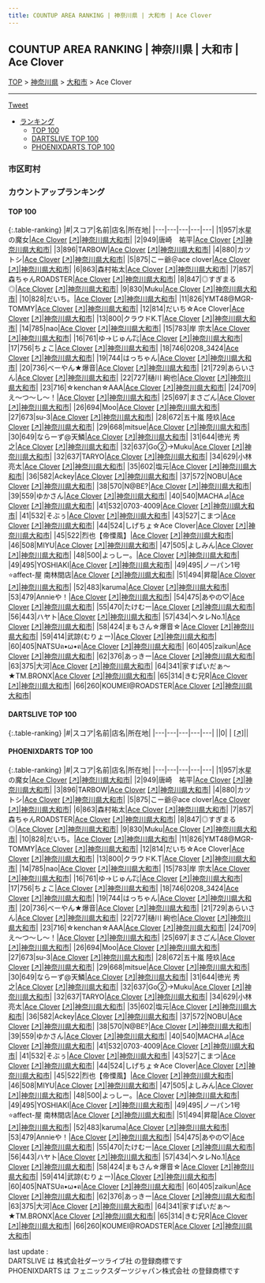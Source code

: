 ```yaml
---
title: COUNTUP AREA RANKING | 神奈川県 | 大和市 | Ace Clover
---
```

## COUNTUP AREA RANKING | 神奈川県 | 大和市 | Ace Clover

[TOP](/darts/rank/) > [神奈川県](/darts/rank/神奈川県/) > [大和市](/darts/rank/神奈川県/大和市/) > Ace Clover

___

<a href="https://twitter.com/share?ref_src=twsrc%5Etfw" data-text="COUNTUP AREA RANKING | 神奈川県大和市Ace Clover" class="twitter-share-button" data-hashtags="DARTSLIVE,PHOENIXDARTS,darts,ダーツ" data-show-count="false">Tweet</a>

* [ランキング](#カウントアップランキング)
    * [TOP 100](#top-100)
    * [DARTSLIVE TOP 100](#dartslive-top-100)
    * [PHOENIXDARTS TOP 100](#phoenixdarts-top-100)

### 市区町村

<ul>

</ul>

### カウントアップランキング

#### TOP 100



{:.table-ranking}
|#|スコア|名前|店名|所在地|
|---|---|---|---|---|
|1|957|<span class="rank-name-pd">水星の魔女</span>|<a href="/darts/rank/shops/39655.html">Ace Clover</a> <a href="https://vs.phoenixdarts.com/jp/shop/shopDetailInfo/s_39655?s_seq=39655">[↗]</a>|<a href="/darts/rank/神奈川県/大和市">神奈川県大和市</a>|
|2|949|<span class="rank-name-pd">唐崎　祐平</span>|<a href="/darts/rank/shops/39655.html">Ace Clover</a> <a href="https://vs.phoenixdarts.com/jp/shop/shopDetailInfo/s_39655?s_seq=39655">[↗]</a>|<a href="/darts/rank/神奈川県/大和市">神奈川県大和市</a>|
|3|896|<span class="rank-name-pd">TARBOW</span>|<a href="/darts/rank/shops/39655.html">Ace Clover</a> <a href="https://vs.phoenixdarts.com/jp/shop/shopDetailInfo/s_39655?s_seq=39655">[↗]</a>|<a href="/darts/rank/神奈川県/大和市">神奈川県大和市</a>|
|4|880|<span class="rank-name-pd">カツトシ</span>|<a href="/darts/rank/shops/39655.html">Ace Clover</a> <a href="https://vs.phoenixdarts.com/jp/shop/shopDetailInfo/s_39655?s_seq=39655">[↗]</a>|<a href="/darts/rank/神奈川県/大和市">神奈川県大和市</a>|
|5|875|<span class="rank-name-pd">こー爺＠ace clover</span>|<a href="/darts/rank/shops/39655.html">Ace Clover</a> <a href="https://vs.phoenixdarts.com/jp/shop/shopDetailInfo/s_39655?s_seq=39655">[↗]</a>|<a href="/darts/rank/神奈川県/大和市">神奈川県大和市</a>|
|6|863|<span class="rank-name-pd">森村祐太</span>|<a href="/darts/rank/shops/39655.html">Ace Clover</a> <a href="https://vs.phoenixdarts.com/jp/shop/shopDetailInfo/s_39655?s_seq=39655">[↗]</a>|<a href="/darts/rank/神奈川県/大和市">神奈川県大和市</a>|
|7|857|<span class="rank-name-pd">森ちゃんROADSTER</span>|<a href="/darts/rank/shops/39655.html">Ace Clover</a> <a href="https://vs.phoenixdarts.com/jp/shop/shopDetailInfo/s_39655?s_seq=39655">[↗]</a>|<a href="/darts/rank/神奈川県/大和市">神奈川県大和市</a>|
|8|847|<span class="rank-name-pd">◎すぎまる◎</span>|<a href="/darts/rank/shops/39655.html">Ace Clover</a> <a href="https://vs.phoenixdarts.com/jp/shop/shopDetailInfo/s_39655?s_seq=39655">[↗]</a>|<a href="/darts/rank/神奈川県/大和市">神奈川県大和市</a>|
|9|830|<span class="rank-name-pd">Muku</span>|<a href="/darts/rank/shops/39655.html">Ace Clover</a> <a href="https://vs.phoenixdarts.com/jp/shop/shopDetailInfo/s_39655?s_seq=39655">[↗]</a>|<a href="/darts/rank/神奈川県/大和市">神奈川県大和市</a>|
|10|828|<span class="rank-name-pd">だいち。</span>|<a href="/darts/rank/shops/39655.html">Ace Clover</a> <a href="https://vs.phoenixdarts.com/jp/shop/shopDetailInfo/s_39655?s_seq=39655">[↗]</a>|<a href="/darts/rank/神奈川県/大和市">神奈川県大和市</a>|
|11|826|<span class="rank-name-pd">YMT48@MGR-TOMMY</span>|<a href="/darts/rank/shops/39655.html">Ace Clover</a> <a href="https://vs.phoenixdarts.com/jp/shop/shopDetailInfo/s_39655?s_seq=39655">[↗]</a>|<a href="/darts/rank/神奈川県/大和市">神奈川県大和市</a>|
|12|814|<span class="rank-name-pd">だいち☆Ace Clover</span>|<a href="/darts/rank/shops/39655.html">Ace Clover</a> <a href="https://vs.phoenixdarts.com/jp/shop/shopDetailInfo/s_39655?s_seq=39655">[↗]</a>|<a href="/darts/rank/神奈川県/大和市">神奈川県大和市</a>|
|13|800|<span class="rank-name-pd">クラウドK.T</span>|<a href="/darts/rank/shops/39655.html">Ace Clover</a> <a href="https://vs.phoenixdarts.com/jp/shop/shopDetailInfo/s_39655?s_seq=39655">[↗]</a>|<a href="/darts/rank/神奈川県/大和市">神奈川県大和市</a>|
|14|785|<span class="rank-name-pd">nao</span>|<a href="/darts/rank/shops/39655.html">Ace Clover</a> <a href="https://vs.phoenixdarts.com/jp/shop/shopDetailInfo/s_39655?s_seq=39655">[↗]</a>|<a href="/darts/rank/神奈川県/大和市">神奈川県大和市</a>|
|15|783|<span class="rank-name-pd">岸 宗太</span>|<a href="/darts/rank/shops/39655.html">Ace Clover</a> <a href="https://vs.phoenixdarts.com/jp/shop/shopDetailInfo/s_39655?s_seq=39655">[↗]</a>|<a href="/darts/rank/神奈川県/大和市">神奈川県大和市</a>|
|16|761|<span class="rank-name-pd">ゆ→じゅん㌠</span>|<a href="/darts/rank/shops/39655.html">Ace Clover</a> <a href="https://vs.phoenixdarts.com/jp/shop/shopDetailInfo/s_39655?s_seq=39655">[↗]</a>|<a href="/darts/rank/神奈川県/大和市">神奈川県大和市</a>|
|17|756|<span class="rank-name-pd">ちょこ</span>|<a href="/darts/rank/shops/39655.html">Ace Clover</a> <a href="https://vs.phoenixdarts.com/jp/shop/shopDetailInfo/s_39655?s_seq=39655">[↗]</a>|<a href="/darts/rank/神奈川県/大和市">神奈川県大和市</a>|
|18|746|<span class="rank-name-pd">0208_3424</span>|<a href="/darts/rank/shops/39655.html">Ace Clover</a> <a href="https://vs.phoenixdarts.com/jp/shop/shopDetailInfo/s_39655?s_seq=39655">[↗]</a>|<a href="/darts/rank/神奈川県/大和市">神奈川県大和市</a>|
|19|744|<span class="rank-name-pd">はっちゃん</span>|<a href="/darts/rank/shops/39655.html">Ace Clover</a> <a href="https://vs.phoenixdarts.com/jp/shop/shopDetailInfo/s_39655?s_seq=39655">[↗]</a>|<a href="/darts/rank/神奈川県/大和市">神奈川県大和市</a>|
|20|736|<span class="rank-name-pd">べーやん★爆音</span>|<a href="/darts/rank/shops/39655.html">Ace Clover</a> <a href="https://vs.phoenixdarts.com/jp/shop/shopDetailInfo/s_39655?s_seq=39655">[↗]</a>|<a href="/darts/rank/神奈川県/大和市">神奈川県大和市</a>|
|21|729|<span class="rank-name-pd">あらいさん</span>|<a href="/darts/rank/shops/39655.html">Ace Clover</a> <a href="https://vs.phoenixdarts.com/jp/shop/shopDetailInfo/s_39655?s_seq=39655">[↗]</a>|<a href="/darts/rank/神奈川県/大和市">神奈川県大和市</a>|
|22|727|<span class="rank-name-pd">樋川 絢也</span>|<a href="/darts/rank/shops/39655.html">Ace Clover</a> <a href="https://vs.phoenixdarts.com/jp/shop/shopDetailInfo/s_39655?s_seq=39655">[↗]</a>|<a href="/darts/rank/神奈川県/大和市">神奈川県大和市</a>|
|23|716|<span class="rank-name-pd">☆kenchan☆AAA</span>|<a href="/darts/rank/shops/39655.html">Ace Clover</a> <a href="https://vs.phoenixdarts.com/jp/shop/shopDetailInfo/s_39655?s_seq=39655">[↗]</a>|<a href="/darts/rank/神奈川県/大和市">神奈川県大和市</a>|
|24|709|<span class="rank-name-pd">え〜つ〜し〜！</span>|<a href="/darts/rank/shops/39655.html">Ace Clover</a> <a href="https://vs.phoenixdarts.com/jp/shop/shopDetailInfo/s_39655?s_seq=39655">[↗]</a>|<a href="/darts/rank/神奈川県/大和市">神奈川県大和市</a>|
|25|697|<span class="rank-name-pd">まさごん</span>|<a href="/darts/rank/shops/39655.html">Ace Clover</a> <a href="https://vs.phoenixdarts.com/jp/shop/shopDetailInfo/s_39655?s_seq=39655">[↗]</a>|<a href="/darts/rank/神奈川県/大和市">神奈川県大和市</a>|
|26|694|<span class="rank-name-pd">Moo</span>|<a href="/darts/rank/shops/39655.html">Ace Clover</a> <a href="https://vs.phoenixdarts.com/jp/shop/shopDetailInfo/s_39655?s_seq=39655">[↗]</a>|<a href="/darts/rank/神奈川県/大和市">神奈川県大和市</a>|
|27|673|<span class="rank-name-pd">su-3</span>|<a href="/darts/rank/shops/39655.html">Ace Clover</a> <a href="https://vs.phoenixdarts.com/jp/shop/shopDetailInfo/s_39655?s_seq=39655">[↗]</a>|<a href="/darts/rank/神奈川県/大和市">神奈川県大和市</a>|
|28|672|<span class="rank-name-pd"><span class="pro-icon-pd"></span>五十嵐 陸玖</span>|<a href="/darts/rank/shops/39655.html">Ace Clover</a> <a href="https://vs.phoenixdarts.com/jp/shop/shopDetailInfo/s_39655?s_seq=39655">[↗]</a>|<a href="/darts/rank/神奈川県/大和市">神奈川県大和市</a>|
|29|668|<span class="rank-name-pd">mitsue</span>|<a href="/darts/rank/shops/39655.html">Ace Clover</a> <a href="https://vs.phoenixdarts.com/jp/shop/shopDetailInfo/s_39655?s_seq=39655">[↗]</a>|<a href="/darts/rank/神奈川県/大和市">神奈川県大和市</a>|
|30|649|<span class="rank-name-pd">ならーず@天鱗</span>|<a href="/darts/rank/shops/39655.html">Ace Clover</a> <a href="https://vs.phoenixdarts.com/jp/shop/shopDetailInfo/s_39655?s_seq=39655">[↗]</a>|<a href="/darts/rank/神奈川県/大和市">神奈川県大和市</a>|
|31|644|<span class="rank-name-pd">徳光 秀之</span>|<a href="/darts/rank/shops/39655.html">Ace Clover</a> <a href="https://vs.phoenixdarts.com/jp/shop/shopDetailInfo/s_39655?s_seq=39655">[↗]</a>|<a href="/darts/rank/神奈川県/大和市">神奈川県大和市</a>|
|32|637|<span class="rank-name-pd">Go②→Muku</span>|<a href="/darts/rank/shops/39655.html">Ace Clover</a> <a href="https://vs.phoenixdarts.com/jp/shop/shopDetailInfo/s_39655?s_seq=39655">[↗]</a>|<a href="/darts/rank/神奈川県/大和市">神奈川県大和市</a>|
|32|637|<span class="rank-name-pd">TARYO</span>|<a href="/darts/rank/shops/39655.html">Ace Clover</a> <a href="https://vs.phoenixdarts.com/jp/shop/shopDetailInfo/s_39655?s_seq=39655">[↗]</a>|<a href="/darts/rank/神奈川県/大和市">神奈川県大和市</a>|
|34|629|<span class="rank-name-pd">小林 亮太</span>|<a href="/darts/rank/shops/39655.html">Ace Clover</a> <a href="https://vs.phoenixdarts.com/jp/shop/shopDetailInfo/s_39655?s_seq=39655">[↗]</a>|<a href="/darts/rank/神奈川県/大和市">神奈川県大和市</a>|
|35|602|<span class="rank-name-pd">塩元</span>|<a href="/darts/rank/shops/39655.html">Ace Clover</a> <a href="https://vs.phoenixdarts.com/jp/shop/shopDetailInfo/s_39655?s_seq=39655">[↗]</a>|<a href="/darts/rank/神奈川県/大和市">神奈川県大和市</a>|
|36|582|<span class="rank-name-pd">Ackey</span>|<a href="/darts/rank/shops/39655.html">Ace Clover</a> <a href="https://vs.phoenixdarts.com/jp/shop/shopDetailInfo/s_39655?s_seq=39655">[↗]</a>|<a href="/darts/rank/神奈川県/大和市">神奈川県大和市</a>|
|37|572|<span class="rank-name-pd">NOBU</span>|<a href="/darts/rank/shops/39655.html">Ace Clover</a> <a href="https://vs.phoenixdarts.com/jp/shop/shopDetailInfo/s_39655?s_seq=39655">[↗]</a>|<a href="/darts/rank/神奈川県/大和市">神奈川県大和市</a>|
|38|570|<span class="rank-name-pd">N@BE?</span>|<a href="/darts/rank/shops/39655.html">Ace Clover</a> <a href="https://vs.phoenixdarts.com/jp/shop/shopDetailInfo/s_39655?s_seq=39655">[↗]</a>|<a href="/darts/rank/神奈川県/大和市">神奈川県大和市</a>|
|39|559|<span class="rank-name-pd">ゆかさん</span>|<a href="/darts/rank/shops/39655.html">Ace Clover</a> <a href="https://vs.phoenixdarts.com/jp/shop/shopDetailInfo/s_39655?s_seq=39655">[↗]</a>|<a href="/darts/rank/神奈川県/大和市">神奈川県大和市</a>|
|40|540|<span class="rank-name-pd">MACHA⊿</span>|<a href="/darts/rank/shops/39655.html">Ace Clover</a> <a href="https://vs.phoenixdarts.com/jp/shop/shopDetailInfo/s_39655?s_seq=39655">[↗]</a>|<a href="/darts/rank/神奈川県/大和市">神奈川県大和市</a>|
|41|532|<span class="rank-name-pd">0703-4009</span>|<a href="/darts/rank/shops/39655.html">Ace Clover</a> <a href="https://vs.phoenixdarts.com/jp/shop/shopDetailInfo/s_39655?s_seq=39655">[↗]</a>|<a href="/darts/rank/神奈川県/大和市">神奈川県大和市</a>|
|41|532|<span class="rank-name-pd">そぶぅ</span>|<a href="/darts/rank/shops/39655.html">Ace Clover</a> <a href="https://vs.phoenixdarts.com/jp/shop/shopDetailInfo/s_39655?s_seq=39655">[↗]</a>|<a href="/darts/rank/神奈川県/大和市">神奈川県大和市</a>|
|43|527|<span class="rank-name-pd">こまつ</span>|<a href="/darts/rank/shops/39655.html">Ace Clover</a> <a href="https://vs.phoenixdarts.com/jp/shop/shopDetailInfo/s_39655?s_seq=39655">[↗]</a>|<a href="/darts/rank/神奈川県/大和市">神奈川県大和市</a>|
|44|524|<span class="rank-name-pd">しげちょ☆Ace Clover</span>|<a href="/darts/rank/shops/39655.html">Ace Clover</a> <a href="https://vs.phoenixdarts.com/jp/shop/shopDetailInfo/s_39655?s_seq=39655">[↗]</a>|<a href="/darts/rank/神奈川県/大和市">神奈川県大和市</a>|
|45|522|<span class="rank-name-pd">烈也【帝慄風】</span>|<a href="/darts/rank/shops/39655.html">Ace Clover</a> <a href="https://vs.phoenixdarts.com/jp/shop/shopDetailInfo/s_39655?s_seq=39655">[↗]</a>|<a href="/darts/rank/神奈川県/大和市">神奈川県大和市</a>|
|46|508|<span class="rank-name-pd">MIYU</span>|<a href="/darts/rank/shops/39655.html">Ace Clover</a> <a href="https://vs.phoenixdarts.com/jp/shop/shopDetailInfo/s_39655?s_seq=39655">[↗]</a>|<a href="/darts/rank/神奈川県/大和市">神奈川県大和市</a>|
|47|505|<span class="rank-name-pd">よしみん</span>|<a href="/darts/rank/shops/39655.html">Ace Clover</a> <a href="https://vs.phoenixdarts.com/jp/shop/shopDetailInfo/s_39655?s_seq=39655">[↗]</a>|<a href="/darts/rank/神奈川県/大和市">神奈川県大和市</a>|
|48|500|<span class="rank-name-pd">よっしー。</span>|<a href="/darts/rank/shops/39655.html">Ace Clover</a> <a href="https://vs.phoenixdarts.com/jp/shop/shopDetailInfo/s_39655?s_seq=39655">[↗]</a>|<a href="/darts/rank/神奈川県/大和市">神奈川県大和市</a>|
|49|495|<span class="rank-name-pd">YOSHIAKI</span>|<a href="/darts/rank/shops/39655.html">Ace Clover</a> <a href="https://vs.phoenixdarts.com/jp/shop/shopDetailInfo/s_39655?s_seq=39655">[↗]</a>|<a href="/darts/rank/神奈川県/大和市">神奈川県大和市</a>|
|49|495|<span class="rank-name-pd">ノーパン1号⭐affect-屋 南林間店</span>|<a href="/darts/rank/shops/39655.html">Ace Clover</a> <a href="https://vs.phoenixdarts.com/jp/shop/shopDetailInfo/s_39655?s_seq=39655">[↗]</a>|<a href="/darts/rank/神奈川県/大和市">神奈川県大和市</a>|
|51|494|<span class="rank-name-pd">昇龍</span>|<a href="/darts/rank/shops/39655.html">Ace Clover</a> <a href="https://vs.phoenixdarts.com/jp/shop/shopDetailInfo/s_39655?s_seq=39655">[↗]</a>|<a href="/darts/rank/神奈川県/大和市">神奈川県大和市</a>|
|52|483|<span class="rank-name-pd">karuma</span>|<a href="/darts/rank/shops/39655.html">Ace Clover</a> <a href="https://vs.phoenixdarts.com/jp/shop/shopDetailInfo/s_39655?s_seq=39655">[↗]</a>|<a href="/darts/rank/神奈川県/大和市">神奈川県大和市</a>|
|53|479|<span class="rank-name-pd">Annieや！</span>|<a href="/darts/rank/shops/39655.html">Ace Clover</a> <a href="https://vs.phoenixdarts.com/jp/shop/shopDetailInfo/s_39655?s_seq=39655">[↗]</a>|<a href="/darts/rank/神奈川県/大和市">神奈川県大和市</a>|
|54|475|<span class="rank-name-pd">あやの♡</span>|<a href="/darts/rank/shops/39655.html">Ace Clover</a> <a href="https://vs.phoenixdarts.com/jp/shop/shopDetailInfo/s_39655?s_seq=39655">[↗]</a>|<a href="/darts/rank/神奈川県/大和市">神奈川県大和市</a>|
|55|470|<span class="rank-name-pd">たけむー</span>|<a href="/darts/rank/shops/39655.html">Ace Clover</a> <a href="https://vs.phoenixdarts.com/jp/shop/shopDetailInfo/s_39655?s_seq=39655">[↗]</a>|<a href="/darts/rank/神奈川県/大和市">神奈川県大和市</a>|
|56|443|<span class="rank-name-pd">ハヤト</span>|<a href="/darts/rank/shops/39655.html">Ace Clover</a> <a href="https://vs.phoenixdarts.com/jp/shop/shopDetailInfo/s_39655?s_seq=39655">[↗]</a>|<a href="/darts/rank/神奈川県/大和市">神奈川県大和市</a>|
|57|434|<span class="rank-name-pd">ヘタレNo.1</span>|<a href="/darts/rank/shops/39655.html">Ace Clover</a> <a href="https://vs.phoenixdarts.com/jp/shop/shopDetailInfo/s_39655?s_seq=39655">[↗]</a>|<a href="/darts/rank/神奈川県/大和市">神奈川県大和市</a>|
|58|424|<span class="rank-name-pd">まもさん☆爆音☆</span>|<a href="/darts/rank/shops/39655.html">Ace Clover</a> <a href="https://vs.phoenixdarts.com/jp/shop/shopDetailInfo/s_39655?s_seq=39655">[↗]</a>|<a href="/darts/rank/神奈川県/大和市">神奈川県大和市</a>|
|59|414|<span class="rank-name-pd">武諒(むりょー)</span>|<a href="/darts/rank/shops/39655.html">Ace Clover</a> <a href="https://vs.phoenixdarts.com/jp/shop/shopDetailInfo/s_39655?s_seq=39655">[↗]</a>|<a href="/darts/rank/神奈川県/大和市">神奈川県大和市</a>|
|60|405|<span class="rank-name-pd">NATSUฅ•ω•ฅ</span>|<a href="/darts/rank/shops/39655.html">Ace Clover</a> <a href="https://vs.phoenixdarts.com/jp/shop/shopDetailInfo/s_39655?s_seq=39655">[↗]</a>|<a href="/darts/rank/神奈川県/大和市">神奈川県大和市</a>|
|60|405|<span class="rank-name-pd">zaikun</span>|<a href="/darts/rank/shops/39655.html">Ace Clover</a> <a href="https://vs.phoenixdarts.com/jp/shop/shopDetailInfo/s_39655?s_seq=39655">[↗]</a>|<a href="/darts/rank/神奈川県/大和市">神奈川県大和市</a>|
|62|376|<span class="rank-name-pd">あっきー</span>|<a href="/darts/rank/shops/39655.html">Ace Clover</a> <a href="https://vs.phoenixdarts.com/jp/shop/shopDetailInfo/s_39655?s_seq=39655">[↗]</a>|<a href="/darts/rank/神奈川県/大和市">神奈川県大和市</a>|
|63|375|<span class="rank-name-pd">大河</span>|<a href="/darts/rank/shops/39655.html">Ace Clover</a> <a href="https://vs.phoenixdarts.com/jp/shop/shopDetailInfo/s_39655?s_seq=39655">[↗]</a>|<a href="/darts/rank/神奈川県/大和市">神奈川県大和市</a>|
|64|341|<span class="rank-name-pd">家すぱいだぁ～★TM.BRONX</span>|<a href="/darts/rank/shops/39655.html">Ace Clover</a> <a href="https://vs.phoenixdarts.com/jp/shop/shopDetailInfo/s_39655?s_seq=39655">[↗]</a>|<a href="/darts/rank/神奈川県/大和市">神奈川県大和市</a>|
|65|314|<span class="rank-name-pd">きむ兄R</span>|<a href="/darts/rank/shops/39655.html">Ace Clover</a> <a href="https://vs.phoenixdarts.com/jp/shop/shopDetailInfo/s_39655?s_seq=39655">[↗]</a>|<a href="/darts/rank/神奈川県/大和市">神奈川県大和市</a>|
|66|260|<span class="rank-name-pd">KOUMEI@ROADSTER</span>|<a href="/darts/rank/shops/39655.html">Ace Clover</a> <a href="https://vs.phoenixdarts.com/jp/shop/shopDetailInfo/s_39655?s_seq=39655">[↗]</a>|<a href="/darts/rank/神奈川県/大和市">神奈川県大和市</a>|


#### DARTSLIVE TOP 100



{:.table-ranking}
|#|スコア|名前|店名|所在地|
|---|---|---|---|---|
||0|<span class="rank-name-dl"> </span>|<a href="/darts/rank/shops/.html"></a> <a href="">[↗]</a>|<a href="/darts/rank//"></a>|


#### PHOENIXDARTS TOP 100



{:.table-ranking}
|#|スコア|名前|店名|所在地|
|---|---|---|---|---|
|1|957|<span class="rank-name-pd">水星の魔女</span>|<a href="/darts/rank/shops/39655.html">Ace Clover</a> <a href="https://vs.phoenixdarts.com/jp/shop/shopDetailInfo/s_39655?s_seq=39655">[↗]</a>|<a href="/darts/rank/神奈川県/大和市">神奈川県大和市</a>|
|2|949|<span class="rank-name-pd">唐崎　祐平</span>|<a href="/darts/rank/shops/39655.html">Ace Clover</a> <a href="https://vs.phoenixdarts.com/jp/shop/shopDetailInfo/s_39655?s_seq=39655">[↗]</a>|<a href="/darts/rank/神奈川県/大和市">神奈川県大和市</a>|
|3|896|<span class="rank-name-pd">TARBOW</span>|<a href="/darts/rank/shops/39655.html">Ace Clover</a> <a href="https://vs.phoenixdarts.com/jp/shop/shopDetailInfo/s_39655?s_seq=39655">[↗]</a>|<a href="/darts/rank/神奈川県/大和市">神奈川県大和市</a>|
|4|880|<span class="rank-name-pd">カツトシ</span>|<a href="/darts/rank/shops/39655.html">Ace Clover</a> <a href="https://vs.phoenixdarts.com/jp/shop/shopDetailInfo/s_39655?s_seq=39655">[↗]</a>|<a href="/darts/rank/神奈川県/大和市">神奈川県大和市</a>|
|5|875|<span class="rank-name-pd">こー爺＠ace clover</span>|<a href="/darts/rank/shops/39655.html">Ace Clover</a> <a href="https://vs.phoenixdarts.com/jp/shop/shopDetailInfo/s_39655?s_seq=39655">[↗]</a>|<a href="/darts/rank/神奈川県/大和市">神奈川県大和市</a>|
|6|863|<span class="rank-name-pd">森村祐太</span>|<a href="/darts/rank/shops/39655.html">Ace Clover</a> <a href="https://vs.phoenixdarts.com/jp/shop/shopDetailInfo/s_39655?s_seq=39655">[↗]</a>|<a href="/darts/rank/神奈川県/大和市">神奈川県大和市</a>|
|7|857|<span class="rank-name-pd">森ちゃんROADSTER</span>|<a href="/darts/rank/shops/39655.html">Ace Clover</a> <a href="https://vs.phoenixdarts.com/jp/shop/shopDetailInfo/s_39655?s_seq=39655">[↗]</a>|<a href="/darts/rank/神奈川県/大和市">神奈川県大和市</a>|
|8|847|<span class="rank-name-pd">◎すぎまる◎</span>|<a href="/darts/rank/shops/39655.html">Ace Clover</a> <a href="https://vs.phoenixdarts.com/jp/shop/shopDetailInfo/s_39655?s_seq=39655">[↗]</a>|<a href="/darts/rank/神奈川県/大和市">神奈川県大和市</a>|
|9|830|<span class="rank-name-pd">Muku</span>|<a href="/darts/rank/shops/39655.html">Ace Clover</a> <a href="https://vs.phoenixdarts.com/jp/shop/shopDetailInfo/s_39655?s_seq=39655">[↗]</a>|<a href="/darts/rank/神奈川県/大和市">神奈川県大和市</a>|
|10|828|<span class="rank-name-pd">だいち。</span>|<a href="/darts/rank/shops/39655.html">Ace Clover</a> <a href="https://vs.phoenixdarts.com/jp/shop/shopDetailInfo/s_39655?s_seq=39655">[↗]</a>|<a href="/darts/rank/神奈川県/大和市">神奈川県大和市</a>|
|11|826|<span class="rank-name-pd">YMT48@MGR-TOMMY</span>|<a href="/darts/rank/shops/39655.html">Ace Clover</a> <a href="https://vs.phoenixdarts.com/jp/shop/shopDetailInfo/s_39655?s_seq=39655">[↗]</a>|<a href="/darts/rank/神奈川県/大和市">神奈川県大和市</a>|
|12|814|<span class="rank-name-pd">だいち☆Ace Clover</span>|<a href="/darts/rank/shops/39655.html">Ace Clover</a> <a href="https://vs.phoenixdarts.com/jp/shop/shopDetailInfo/s_39655?s_seq=39655">[↗]</a>|<a href="/darts/rank/神奈川県/大和市">神奈川県大和市</a>|
|13|800|<span class="rank-name-pd">クラウドK.T</span>|<a href="/darts/rank/shops/39655.html">Ace Clover</a> <a href="https://vs.phoenixdarts.com/jp/shop/shopDetailInfo/s_39655?s_seq=39655">[↗]</a>|<a href="/darts/rank/神奈川県/大和市">神奈川県大和市</a>|
|14|785|<span class="rank-name-pd">nao</span>|<a href="/darts/rank/shops/39655.html">Ace Clover</a> <a href="https://vs.phoenixdarts.com/jp/shop/shopDetailInfo/s_39655?s_seq=39655">[↗]</a>|<a href="/darts/rank/神奈川県/大和市">神奈川県大和市</a>|
|15|783|<span class="rank-name-pd">岸 宗太</span>|<a href="/darts/rank/shops/39655.html">Ace Clover</a> <a href="https://vs.phoenixdarts.com/jp/shop/shopDetailInfo/s_39655?s_seq=39655">[↗]</a>|<a href="/darts/rank/神奈川県/大和市">神奈川県大和市</a>|
|16|761|<span class="rank-name-pd">ゆ→じゅん㌠</span>|<a href="/darts/rank/shops/39655.html">Ace Clover</a> <a href="https://vs.phoenixdarts.com/jp/shop/shopDetailInfo/s_39655?s_seq=39655">[↗]</a>|<a href="/darts/rank/神奈川県/大和市">神奈川県大和市</a>|
|17|756|<span class="rank-name-pd">ちょこ</span>|<a href="/darts/rank/shops/39655.html">Ace Clover</a> <a href="https://vs.phoenixdarts.com/jp/shop/shopDetailInfo/s_39655?s_seq=39655">[↗]</a>|<a href="/darts/rank/神奈川県/大和市">神奈川県大和市</a>|
|18|746|<span class="rank-name-pd">0208_3424</span>|<a href="/darts/rank/shops/39655.html">Ace Clover</a> <a href="https://vs.phoenixdarts.com/jp/shop/shopDetailInfo/s_39655?s_seq=39655">[↗]</a>|<a href="/darts/rank/神奈川県/大和市">神奈川県大和市</a>|
|19|744|<span class="rank-name-pd">はっちゃん</span>|<a href="/darts/rank/shops/39655.html">Ace Clover</a> <a href="https://vs.phoenixdarts.com/jp/shop/shopDetailInfo/s_39655?s_seq=39655">[↗]</a>|<a href="/darts/rank/神奈川県/大和市">神奈川県大和市</a>|
|20|736|<span class="rank-name-pd">べーやん★爆音</span>|<a href="/darts/rank/shops/39655.html">Ace Clover</a> <a href="https://vs.phoenixdarts.com/jp/shop/shopDetailInfo/s_39655?s_seq=39655">[↗]</a>|<a href="/darts/rank/神奈川県/大和市">神奈川県大和市</a>|
|21|729|<span class="rank-name-pd">あらいさん</span>|<a href="/darts/rank/shops/39655.html">Ace Clover</a> <a href="https://vs.phoenixdarts.com/jp/shop/shopDetailInfo/s_39655?s_seq=39655">[↗]</a>|<a href="/darts/rank/神奈川県/大和市">神奈川県大和市</a>|
|22|727|<span class="rank-name-pd">樋川 絢也</span>|<a href="/darts/rank/shops/39655.html">Ace Clover</a> <a href="https://vs.phoenixdarts.com/jp/shop/shopDetailInfo/s_39655?s_seq=39655">[↗]</a>|<a href="/darts/rank/神奈川県/大和市">神奈川県大和市</a>|
|23|716|<span class="rank-name-pd">☆kenchan☆AAA</span>|<a href="/darts/rank/shops/39655.html">Ace Clover</a> <a href="https://vs.phoenixdarts.com/jp/shop/shopDetailInfo/s_39655?s_seq=39655">[↗]</a>|<a href="/darts/rank/神奈川県/大和市">神奈川県大和市</a>|
|24|709|<span class="rank-name-pd">え〜つ〜し〜！</span>|<a href="/darts/rank/shops/39655.html">Ace Clover</a> <a href="https://vs.phoenixdarts.com/jp/shop/shopDetailInfo/s_39655?s_seq=39655">[↗]</a>|<a href="/darts/rank/神奈川県/大和市">神奈川県大和市</a>|
|25|697|<span class="rank-name-pd">まさごん</span>|<a href="/darts/rank/shops/39655.html">Ace Clover</a> <a href="https://vs.phoenixdarts.com/jp/shop/shopDetailInfo/s_39655?s_seq=39655">[↗]</a>|<a href="/darts/rank/神奈川県/大和市">神奈川県大和市</a>|
|26|694|<span class="rank-name-pd">Moo</span>|<a href="/darts/rank/shops/39655.html">Ace Clover</a> <a href="https://vs.phoenixdarts.com/jp/shop/shopDetailInfo/s_39655?s_seq=39655">[↗]</a>|<a href="/darts/rank/神奈川県/大和市">神奈川県大和市</a>|
|27|673|<span class="rank-name-pd">su-3</span>|<a href="/darts/rank/shops/39655.html">Ace Clover</a> <a href="https://vs.phoenixdarts.com/jp/shop/shopDetailInfo/s_39655?s_seq=39655">[↗]</a>|<a href="/darts/rank/神奈川県/大和市">神奈川県大和市</a>|
|28|672|<span class="rank-name-pd"><span class="pro-icon-pd"></span>五十嵐 陸玖</span>|<a href="/darts/rank/shops/39655.html">Ace Clover</a> <a href="https://vs.phoenixdarts.com/jp/shop/shopDetailInfo/s_39655?s_seq=39655">[↗]</a>|<a href="/darts/rank/神奈川県/大和市">神奈川県大和市</a>|
|29|668|<span class="rank-name-pd">mitsue</span>|<a href="/darts/rank/shops/39655.html">Ace Clover</a> <a href="https://vs.phoenixdarts.com/jp/shop/shopDetailInfo/s_39655?s_seq=39655">[↗]</a>|<a href="/darts/rank/神奈川県/大和市">神奈川県大和市</a>|
|30|649|<span class="rank-name-pd">ならーず@天鱗</span>|<a href="/darts/rank/shops/39655.html">Ace Clover</a> <a href="https://vs.phoenixdarts.com/jp/shop/shopDetailInfo/s_39655?s_seq=39655">[↗]</a>|<a href="/darts/rank/神奈川県/大和市">神奈川県大和市</a>|
|31|644|<span class="rank-name-pd">徳光 秀之</span>|<a href="/darts/rank/shops/39655.html">Ace Clover</a> <a href="https://vs.phoenixdarts.com/jp/shop/shopDetailInfo/s_39655?s_seq=39655">[↗]</a>|<a href="/darts/rank/神奈川県/大和市">神奈川県大和市</a>|
|32|637|<span class="rank-name-pd">Go②→Muku</span>|<a href="/darts/rank/shops/39655.html">Ace Clover</a> <a href="https://vs.phoenixdarts.com/jp/shop/shopDetailInfo/s_39655?s_seq=39655">[↗]</a>|<a href="/darts/rank/神奈川県/大和市">神奈川県大和市</a>|
|32|637|<span class="rank-name-pd">TARYO</span>|<a href="/darts/rank/shops/39655.html">Ace Clover</a> <a href="https://vs.phoenixdarts.com/jp/shop/shopDetailInfo/s_39655?s_seq=39655">[↗]</a>|<a href="/darts/rank/神奈川県/大和市">神奈川県大和市</a>|
|34|629|<span class="rank-name-pd">小林 亮太</span>|<a href="/darts/rank/shops/39655.html">Ace Clover</a> <a href="https://vs.phoenixdarts.com/jp/shop/shopDetailInfo/s_39655?s_seq=39655">[↗]</a>|<a href="/darts/rank/神奈川県/大和市">神奈川県大和市</a>|
|35|602|<span class="rank-name-pd">塩元</span>|<a href="/darts/rank/shops/39655.html">Ace Clover</a> <a href="https://vs.phoenixdarts.com/jp/shop/shopDetailInfo/s_39655?s_seq=39655">[↗]</a>|<a href="/darts/rank/神奈川県/大和市">神奈川県大和市</a>|
|36|582|<span class="rank-name-pd">Ackey</span>|<a href="/darts/rank/shops/39655.html">Ace Clover</a> <a href="https://vs.phoenixdarts.com/jp/shop/shopDetailInfo/s_39655?s_seq=39655">[↗]</a>|<a href="/darts/rank/神奈川県/大和市">神奈川県大和市</a>|
|37|572|<span class="rank-name-pd">NOBU</span>|<a href="/darts/rank/shops/39655.html">Ace Clover</a> <a href="https://vs.phoenixdarts.com/jp/shop/shopDetailInfo/s_39655?s_seq=39655">[↗]</a>|<a href="/darts/rank/神奈川県/大和市">神奈川県大和市</a>|
|38|570|<span class="rank-name-pd">N@BE?</span>|<a href="/darts/rank/shops/39655.html">Ace Clover</a> <a href="https://vs.phoenixdarts.com/jp/shop/shopDetailInfo/s_39655?s_seq=39655">[↗]</a>|<a href="/darts/rank/神奈川県/大和市">神奈川県大和市</a>|
|39|559|<span class="rank-name-pd">ゆかさん</span>|<a href="/darts/rank/shops/39655.html">Ace Clover</a> <a href="https://vs.phoenixdarts.com/jp/shop/shopDetailInfo/s_39655?s_seq=39655">[↗]</a>|<a href="/darts/rank/神奈川県/大和市">神奈川県大和市</a>|
|40|540|<span class="rank-name-pd">MACHA⊿</span>|<a href="/darts/rank/shops/39655.html">Ace Clover</a> <a href="https://vs.phoenixdarts.com/jp/shop/shopDetailInfo/s_39655?s_seq=39655">[↗]</a>|<a href="/darts/rank/神奈川県/大和市">神奈川県大和市</a>|
|41|532|<span class="rank-name-pd">0703-4009</span>|<a href="/darts/rank/shops/39655.html">Ace Clover</a> <a href="https://vs.phoenixdarts.com/jp/shop/shopDetailInfo/s_39655?s_seq=39655">[↗]</a>|<a href="/darts/rank/神奈川県/大和市">神奈川県大和市</a>|
|41|532|<span class="rank-name-pd">そぶぅ</span>|<a href="/darts/rank/shops/39655.html">Ace Clover</a> <a href="https://vs.phoenixdarts.com/jp/shop/shopDetailInfo/s_39655?s_seq=39655">[↗]</a>|<a href="/darts/rank/神奈川県/大和市">神奈川県大和市</a>|
|43|527|<span class="rank-name-pd">こまつ</span>|<a href="/darts/rank/shops/39655.html">Ace Clover</a> <a href="https://vs.phoenixdarts.com/jp/shop/shopDetailInfo/s_39655?s_seq=39655">[↗]</a>|<a href="/darts/rank/神奈川県/大和市">神奈川県大和市</a>|
|44|524|<span class="rank-name-pd">しげちょ☆Ace Clover</span>|<a href="/darts/rank/shops/39655.html">Ace Clover</a> <a href="https://vs.phoenixdarts.com/jp/shop/shopDetailInfo/s_39655?s_seq=39655">[↗]</a>|<a href="/darts/rank/神奈川県/大和市">神奈川県大和市</a>|
|45|522|<span class="rank-name-pd">烈也【帝慄風】</span>|<a href="/darts/rank/shops/39655.html">Ace Clover</a> <a href="https://vs.phoenixdarts.com/jp/shop/shopDetailInfo/s_39655?s_seq=39655">[↗]</a>|<a href="/darts/rank/神奈川県/大和市">神奈川県大和市</a>|
|46|508|<span class="rank-name-pd">MIYU</span>|<a href="/darts/rank/shops/39655.html">Ace Clover</a> <a href="https://vs.phoenixdarts.com/jp/shop/shopDetailInfo/s_39655?s_seq=39655">[↗]</a>|<a href="/darts/rank/神奈川県/大和市">神奈川県大和市</a>|
|47|505|<span class="rank-name-pd">よしみん</span>|<a href="/darts/rank/shops/39655.html">Ace Clover</a> <a href="https://vs.phoenixdarts.com/jp/shop/shopDetailInfo/s_39655?s_seq=39655">[↗]</a>|<a href="/darts/rank/神奈川県/大和市">神奈川県大和市</a>|
|48|500|<span class="rank-name-pd">よっしー。</span>|<a href="/darts/rank/shops/39655.html">Ace Clover</a> <a href="https://vs.phoenixdarts.com/jp/shop/shopDetailInfo/s_39655?s_seq=39655">[↗]</a>|<a href="/darts/rank/神奈川県/大和市">神奈川県大和市</a>|
|49|495|<span class="rank-name-pd">YOSHIAKI</span>|<a href="/darts/rank/shops/39655.html">Ace Clover</a> <a href="https://vs.phoenixdarts.com/jp/shop/shopDetailInfo/s_39655?s_seq=39655">[↗]</a>|<a href="/darts/rank/神奈川県/大和市">神奈川県大和市</a>|
|49|495|<span class="rank-name-pd">ノーパン1号⭐affect-屋 南林間店</span>|<a href="/darts/rank/shops/39655.html">Ace Clover</a> <a href="https://vs.phoenixdarts.com/jp/shop/shopDetailInfo/s_39655?s_seq=39655">[↗]</a>|<a href="/darts/rank/神奈川県/大和市">神奈川県大和市</a>|
|51|494|<span class="rank-name-pd">昇龍</span>|<a href="/darts/rank/shops/39655.html">Ace Clover</a> <a href="https://vs.phoenixdarts.com/jp/shop/shopDetailInfo/s_39655?s_seq=39655">[↗]</a>|<a href="/darts/rank/神奈川県/大和市">神奈川県大和市</a>|
|52|483|<span class="rank-name-pd">karuma</span>|<a href="/darts/rank/shops/39655.html">Ace Clover</a> <a href="https://vs.phoenixdarts.com/jp/shop/shopDetailInfo/s_39655?s_seq=39655">[↗]</a>|<a href="/darts/rank/神奈川県/大和市">神奈川県大和市</a>|
|53|479|<span class="rank-name-pd">Annieや！</span>|<a href="/darts/rank/shops/39655.html">Ace Clover</a> <a href="https://vs.phoenixdarts.com/jp/shop/shopDetailInfo/s_39655?s_seq=39655">[↗]</a>|<a href="/darts/rank/神奈川県/大和市">神奈川県大和市</a>|
|54|475|<span class="rank-name-pd">あやの♡</span>|<a href="/darts/rank/shops/39655.html">Ace Clover</a> <a href="https://vs.phoenixdarts.com/jp/shop/shopDetailInfo/s_39655?s_seq=39655">[↗]</a>|<a href="/darts/rank/神奈川県/大和市">神奈川県大和市</a>|
|55|470|<span class="rank-name-pd">たけむー</span>|<a href="/darts/rank/shops/39655.html">Ace Clover</a> <a href="https://vs.phoenixdarts.com/jp/shop/shopDetailInfo/s_39655?s_seq=39655">[↗]</a>|<a href="/darts/rank/神奈川県/大和市">神奈川県大和市</a>|
|56|443|<span class="rank-name-pd">ハヤト</span>|<a href="/darts/rank/shops/39655.html">Ace Clover</a> <a href="https://vs.phoenixdarts.com/jp/shop/shopDetailInfo/s_39655?s_seq=39655">[↗]</a>|<a href="/darts/rank/神奈川県/大和市">神奈川県大和市</a>|
|57|434|<span class="rank-name-pd">ヘタレNo.1</span>|<a href="/darts/rank/shops/39655.html">Ace Clover</a> <a href="https://vs.phoenixdarts.com/jp/shop/shopDetailInfo/s_39655?s_seq=39655">[↗]</a>|<a href="/darts/rank/神奈川県/大和市">神奈川県大和市</a>|
|58|424|<span class="rank-name-pd">まもさん☆爆音☆</span>|<a href="/darts/rank/shops/39655.html">Ace Clover</a> <a href="https://vs.phoenixdarts.com/jp/shop/shopDetailInfo/s_39655?s_seq=39655">[↗]</a>|<a href="/darts/rank/神奈川県/大和市">神奈川県大和市</a>|
|59|414|<span class="rank-name-pd">武諒(むりょー)</span>|<a href="/darts/rank/shops/39655.html">Ace Clover</a> <a href="https://vs.phoenixdarts.com/jp/shop/shopDetailInfo/s_39655?s_seq=39655">[↗]</a>|<a href="/darts/rank/神奈川県/大和市">神奈川県大和市</a>|
|60|405|<span class="rank-name-pd">NATSUฅ•ω•ฅ</span>|<a href="/darts/rank/shops/39655.html">Ace Clover</a> <a href="https://vs.phoenixdarts.com/jp/shop/shopDetailInfo/s_39655?s_seq=39655">[↗]</a>|<a href="/darts/rank/神奈川県/大和市">神奈川県大和市</a>|
|60|405|<span class="rank-name-pd">zaikun</span>|<a href="/darts/rank/shops/39655.html">Ace Clover</a> <a href="https://vs.phoenixdarts.com/jp/shop/shopDetailInfo/s_39655?s_seq=39655">[↗]</a>|<a href="/darts/rank/神奈川県/大和市">神奈川県大和市</a>|
|62|376|<span class="rank-name-pd">あっきー</span>|<a href="/darts/rank/shops/39655.html">Ace Clover</a> <a href="https://vs.phoenixdarts.com/jp/shop/shopDetailInfo/s_39655?s_seq=39655">[↗]</a>|<a href="/darts/rank/神奈川県/大和市">神奈川県大和市</a>|
|63|375|<span class="rank-name-pd">大河</span>|<a href="/darts/rank/shops/39655.html">Ace Clover</a> <a href="https://vs.phoenixdarts.com/jp/shop/shopDetailInfo/s_39655?s_seq=39655">[↗]</a>|<a href="/darts/rank/神奈川県/大和市">神奈川県大和市</a>|
|64|341|<span class="rank-name-pd">家すぱいだぁ～★TM.BRONX</span>|<a href="/darts/rank/shops/39655.html">Ace Clover</a> <a href="https://vs.phoenixdarts.com/jp/shop/shopDetailInfo/s_39655?s_seq=39655">[↗]</a>|<a href="/darts/rank/神奈川県/大和市">神奈川県大和市</a>|
|65|314|<span class="rank-name-pd">きむ兄R</span>|<a href="/darts/rank/shops/39655.html">Ace Clover</a> <a href="https://vs.phoenixdarts.com/jp/shop/shopDetailInfo/s_39655?s_seq=39655">[↗]</a>|<a href="/darts/rank/神奈川県/大和市">神奈川県大和市</a>|
|66|260|<span class="rank-name-pd">KOUMEI@ROADSTER</span>|<a href="/darts/rank/shops/39655.html">Ace Clover</a> <a href="https://vs.phoenixdarts.com/jp/shop/shopDetailInfo/s_39655?s_seq=39655">[↗]</a>|<a href="/darts/rank/神奈川県/大和市">神奈川県大和市</a>|


<div class="footer border-top border-gray-light mt-5 pt-3 text-right text-gray">
    last update : <span style="font-weight: italic" id="foot_last_modified"></span><br />
    DARTSLIVE は 株式会社ダーツライブ社 の登録商標です<br />
    PHOENIXDARTS は フェニックスダーツジャパン株式会社 の登録商標です<br />
</div>

<script src="https://cdnjs.cloudflare.com/ajax/libs/jquery.tablesorter/2.31.3/js/jquery.tablesorter.min.js" integrity="sha512-qzgd5cYSZcosqpzpn7zF2ZId8f/8CHmFKZ8j7mU4OUXTNRd5g+ZHBPsgKEwoqxCtdQvExE5LprwwPAgoicguNg==" crossorigin="anonymous" referrerpolicy="no-referrer"></script>
<link rel="stylesheet" href="https://cdnjs.cloudflare.com/ajax/libs/jquery.tablesorter/2.31.3/css/theme.default.min.css" integrity="sha512-wghhOJkjQX0Lh3NSWvNKeZ0ZpNn+SPVXX1Qyc9OCaogADktxrBiBdKGDoqVUOyhStvMBmJQ8ZdMHiR3wuEq8+w==" crossorigin="anonymous" referrerpolicy="no-referrer" />
<script>
$(function() {
    $(".table-ranking").tablesorter({sortList:[[0, 0]]});
    $("#foot_last_modified").text(formatDate(new Date(document.lastModified), 'yyyy-MM-dd HH:mm:ss'));
});
</script>

<script async src="https://platform.twitter.com/widgets.js" charset="utf-8"></script>